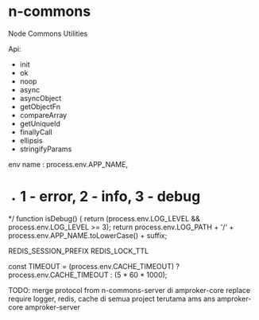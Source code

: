 # n-commons
Node Commons Utilities

Api:
- init
- ok
- noop
- async
- asyncObject
- getObjectFn
- compareArray
- getUniqueId
- finallyCall
- ellipsis
- stringifyParams

env
name   : process.env.APP_NAME,
* # 1 - error, 2 - info, 3 - debug
*/
function isDebug()
{
 return (process.env.LOG_LEVEL && process.env.LOG_LEVEL >= 3);
return process.env.LOG_PATH + '/' + process.env.APP_NAME.toLowerCase() + suffix;


REDIS_SESSION_PREFIX
REDIS_LOCK_TTL


const TIMEOUT = (process.env.CACHE_TIMEOUT) ? process.env.CACHE_TIMEOUT : (5 * 60 * 1000);


TODO:
merge protocol from n-commons-server di amproker-core
replace require logger, redis, cache di semua project terutama ams ans amproker-core amproker-server